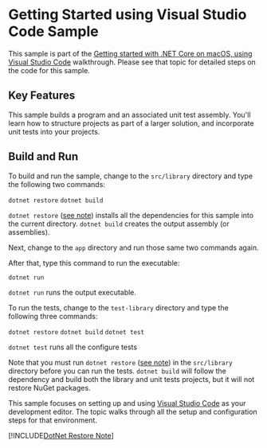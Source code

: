 Getting Started using Visual Studio Code Sample
================

This sample is part of the [Getting started with .NET Core on macOS, using Visual Studio Code](../../../../docs/core/tutorials/using-on-macos.md)
walkthrough. Please see that topic for detailed steps on the code
for this sample.

Key Features
------------

This sample builds a program and an associated unit test assembly. You'll learn how to structure
projects as part of a larger solution, and incorporate unit tests into your projects.

Build and Run
-------------

To build and run the sample, change to the `src/library` directory and
type the following two commands:

`dotnet restore`
`dotnet build`

`dotnet restore` ([see note](#dotnet-restore-note)) installs all the dependencies for this sample into the current directory.
`dotnet build` creates the output assembly (or assemblies).


Next, change to the `app` directory and run those same
two commands again.

After that, type this command to run the executable:

`dotnet run`

`dotnet run` runs the output executable. 

To run the tests, change to the `test-library` directory and
type the following three commands:

`dotnet restore`
`dotnet build`
`dotnet test`

`dotnet test` runs all the configure tests 

Note that you must run `dotnet restore` ([see note](#dotnet-restore-note)) in the `src/library` directory before you can run
the tests. `dotnet build` will follow the dependency and build both the library and unit
tests projects, but it will not restore NuGet packages.

This sample focuses on setting up and using [Visual Studio Code](http://code.visualstudio.com)
as your development editor. The topic walks through all the setup and configuration steps for
that environment.

<a name="dotnet-restore-note"></a>
[!INCLUDE[DotNet Restore Note](~/includes/dotnet-restore-note.md)]
